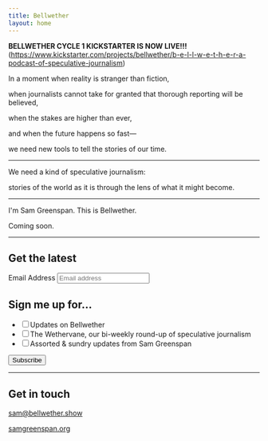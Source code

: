 ```yaml
---
title: Bellwether
layout: home
---
```


__BELLWETHER CYCLE 1 KICKSTARTER IS NOW LIVE!!!__
(https://www.kickstarter.com/projects/bellwether/b-e-l-l-w-e-t-h-e-r-a-podcast-of-speculative-journalism)



In a moment when reality is stranger than fiction,

when journalists cannot take for granted that thorough reporting will be believed,

when the stakes are higher than ever,

and when the future happens so fast—

we need new tools to tell the stories of our time.

---

We need a kind of speculative journalism:

stories of the world as it is
through the lens of what it might become.

---

I'm Sam Greenspan. This is Bellwether.

Coming soon.

---

## Get the latest

<!-- Begin Mailchimp Signup Form -->
<div id="mc_embed_signup">
<form action="https://show.us20.list-manage.com/subscribe/post?u=d607dad85a6c911cbd39e1521&id=3e029516fb" method="post" id="mc-embedded-subscribe-form" name="mc-embedded-subscribe-form" class="validate" target="_blank" novalidate>
<div id="mc_embed_signup_scroll">
<div class="mc-field-group">
<label for="mce-EMAIL" class="mc-email-label">Email Address</label>
<input type="email" placeholder="Email address" value="" name="EMAIL" class="required email" id="mce-EMAIL">
</div>
<div class="mc-field-group input-group">
<h2>Sign me up for…</h2>
<ul><li><input type="checkbox" value="1" name="group\[1149\]\[1\]" id="mce-group\[1149\]-1149-0"><label for="mce-group\[1149\]-1149-0">Updates on Bellwether</label></li>
<li><input type="checkbox" value="2" name="group\[1149\]\[2\]" id="mce-group\[1149\]-1149-1"><label for="mce-group\[1149\]-1149-1">The Wethervane, our bi-weekly round-up of speculative journalism</label></li>
<li><input type="checkbox" value="4" name="group\[1149\]\[4\]" id="mce-group\[1149\]-1149-2"><label for="mce-group\[1149\]-1149-2">Assorted & sundry updates from Sam Greenspan</label></li>
</ul>
</div>
<div id="mce-responses" class="clear">
<div class="response" id="mce-error-response" style="display:none"></div>
<div class="response" id="mce-success-response" style="display:none"></div>
</div>    <!-- real people should not fill this in and expect good things - do not remove this or risk form bot signups-->
<div style="position: absolute; left: -5000px;" aria-hidden="true"><input type="text" name="b_d607dad85a6c911cbd39e1521_3e029516fb" tabindex="-1" value=""></div>
<div class="clear"><input type="submit" value="Subscribe" name="subscribe" id="mc-embedded-subscribe" class="button"></div>
</div>
</form>
</div>

<!--End mc_embed_signup-->

---

## Get in touch

[sam@bellwether.show](mailto:sam@bellwether.show)

[samgreenspan.org](https://www.samgreenspan.org)
